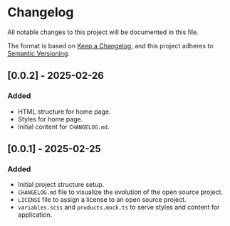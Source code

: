 # Changelog

All notable changes to this project will be documented in this file.

The format is based on [Keep a Changelog](https://keepachangelog.com/en/1.1.0/),
and this project adheres to [Semantic Versioning](https://semver.org/spec/v2.0.0.html).

## [0.0.2] - 2025-02-26

### Added

- HTML structure for home page.
- Styles for home page.
- Initial content for `CHANGELOG.md`.

## [0.0.1] - 2025-02-25

### Added

- Initial project structure setup.
- `CHANGELOG.md` file to visualize the evolution of the open source project.
- `LICENSE` file to assign a license to an open source project.
- `variables.scss` and `products.mock.ts` to serve styles and content for application.
